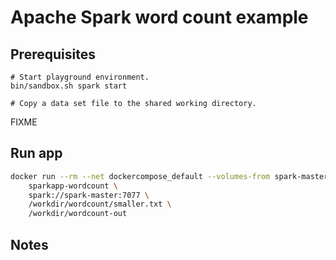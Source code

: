 # Apache Spark word count example
 
## Prerequisites

```bas
# Start playground environment.
bin/sandbox.sh spark start

# Copy a data set file to the shared working directory.

```
FIXME

## Run app

```bash
docker run --rm --net dockercompose_default --volumes-from spark-master \
    sparkapp-wordcount \
    spark://spark-master:7077 \
    /workdir/wordcount/smaller.txt \
    /workdir/wordcount-out
```

## Notes